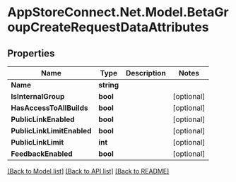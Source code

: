 # AppStoreConnect.Net.Model.BetaGroupCreateRequestDataAttributes

## Properties

Name | Type | Description | Notes
------------ | ------------- | ------------- | -------------
**Name** | **string** |  | 
**IsInternalGroup** | **bool** |  | [optional] 
**HasAccessToAllBuilds** | **bool** |  | [optional] 
**PublicLinkEnabled** | **bool** |  | [optional] 
**PublicLinkLimitEnabled** | **bool** |  | [optional] 
**PublicLinkLimit** | **int** |  | [optional] 
**FeedbackEnabled** | **bool** |  | [optional] 

[[Back to Model list]](../README.md#documentation-for-models) [[Back to API list]](../README.md#documentation-for-api-endpoints) [[Back to README]](../README.md)

